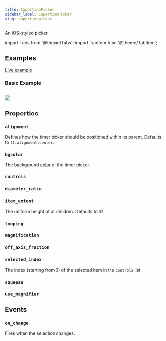 ```yaml
---
title: CupertinoPicker
sidebar_label: CupertinoPicker
slug: cupertinopicker
---
```


An iOS-styled picker.

import Tabs from '@theme/Tabs';
import TabItem from '@theme/TabItem';

## Examples

[Live example](https://flet-controls-gallery.fly.dev/dialogs/cupertinotimerpicker)

### Basic Example

<Tabs groupId="language">
  <TabItem value="python" label="Python" default>

```python

```

  </TabItem>
</Tabs>

<img src="/img/docs/controls/cupertino-picker/basic-cupertino-picker.png" className="screenshot-50" />

## Properties

### `alignment`

Defines how the timer picker should be positioned within its parent. Defaults to `ft.alignment.center`.

### `bgcolor`

The background [color](/docs/guides/python/colors) of the timer picker.

### `controls`

### `diameter_ratio`

### `item_extent`

The uniform height of all children. Defaults to `32`.

### `looping`

### `magnification`

### `off_axis_fraction`

### `selected_index`

The index (starting from 0) of the selected item in the `controls` list.

### `squeeze`

### `use_magnifier`

## Events

### `on_change`

Fires when the selection changes.